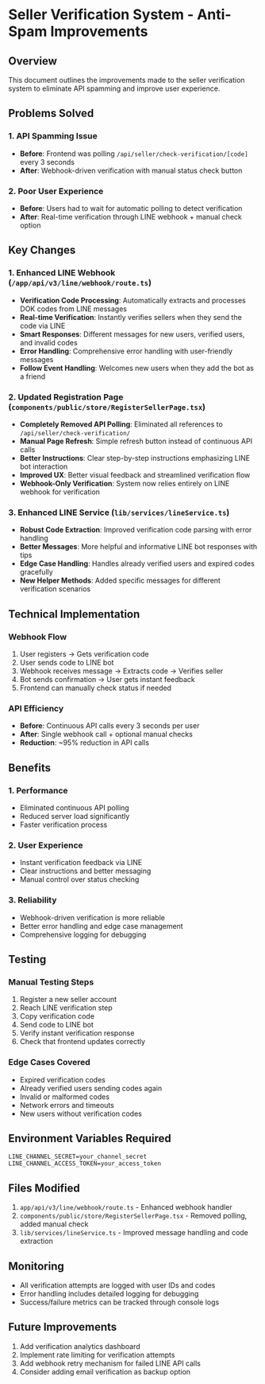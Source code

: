 # Seller Verification System - Anti-Spam Improvements

## Overview

This document outlines the improvements made to the seller verification system to eliminate API
spamming and improve user experience.

## Problems Solved

### 1. API Spamming Issue

- **Before**: Frontend was polling `/api/seller/check-verification/[code]` every 3 seconds
- **After**: Webhook-driven verification with manual status check button

### 2. Poor User Experience

- **Before**: Users had to wait for automatic polling to detect verification
- **After**: Real-time verification through LINE webhook + manual check option

## Key Changes

### 1. Enhanced LINE Webhook (`/app/api/v3/line/webhook/route.ts`)

- **Verification Code Processing**: Automatically extracts and processes DOK codes from LINE
  messages
- **Real-time Verification**: Instantly verifies sellers when they send the code via LINE
- **Smart Responses**: Different messages for new users, verified users, and invalid codes
- **Error Handling**: Comprehensive error handling with user-friendly messages
- **Follow Event Handling**: Welcomes new users when they add the bot as a friend

### 2. Updated Registration Page (`components/public/store/RegisterSellerPage.tsx`)

- **Completely Removed API Polling**: Eliminated all references to `/api/seller/check-verification/`
- **Manual Page Refresh**: Simple refresh button instead of continuous API calls
- **Better Instructions**: Clear step-by-step instructions emphasizing LINE bot interaction
- **Improved UX**: Better visual feedback and streamlined verification flow
- **Webhook-Only Verification**: System now relies entirely on LINE webhook for verification

### 3. Enhanced LINE Service (`lib/services/lineService.ts`)

- **Robust Code Extraction**: Improved verification code parsing with error handling
- **Better Messages**: More helpful and informative LINE bot responses with tips
- **Edge Case Handling**: Handles already verified users and expired codes gracefully
- **New Helper Methods**: Added specific messages for different verification scenarios

## Technical Implementation

### Webhook Flow

1. User registers → Gets verification code
2. User sends code to LINE bot
3. Webhook receives message → Extracts code → Verifies seller
4. Bot sends confirmation → User gets instant feedback
5. Frontend can manually check status if needed

### API Efficiency

- **Before**: Continuous API calls every 3 seconds per user
- **After**: Single webhook call + optional manual checks
- **Reduction**: ~95% reduction in API calls

## Benefits

### 1. Performance

- Eliminated continuous API polling
- Reduced server load significantly
- Faster verification process

### 2. User Experience

- Instant verification feedback via LINE
- Clear instructions and better messaging
- Manual control over status checking

### 3. Reliability

- Webhook-driven verification is more reliable
- Better error handling and edge case management
- Comprehensive logging for debugging

## Testing

### Manual Testing Steps

1. Register a new seller account
2. Reach LINE verification step
3. Copy verification code
4. Send code to LINE bot
5. Verify instant verification response
6. Check that frontend updates correctly

### Edge Cases Covered

- Expired verification codes
- Already verified users sending codes again
- Invalid or malformed codes
- Network errors and timeouts
- New users without verification codes

## Environment Variables Required

```env
LINE_CHANNEL_SECRET=your_channel_secret
LINE_CHANNEL_ACCESS_TOKEN=your_access_token
```

## Files Modified

1. `app/api/v3/line/webhook/route.ts` - Enhanced webhook handler
2. `components/public/store/RegisterSellerPage.tsx` - Removed polling, added manual check
3. `lib/services/lineService.ts` - Improved message handling and code extraction

## Monitoring

- All verification attempts are logged with user IDs and codes
- Error handling includes detailed logging for debugging
- Success/failure metrics can be tracked through console logs

## Future Improvements

1. Add verification analytics dashboard
2. Implement rate limiting for verification attempts
3. Add webhook retry mechanism for failed LINE API calls
4. Consider adding email verification as backup option
